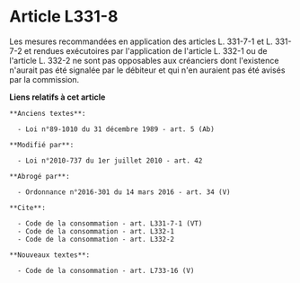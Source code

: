 # Article L331-8

Les mesures recommandées en application des articles L. 331-7-1 et L. 331-7-2 et rendues exécutoires par l'application de
l'article L. 332-1 ou de l'article L. 332-2 ne sont pas opposables aux créanciers dont l'existence n'aurait pas été signalée
par le débiteur et qui n'en auraient pas été avisés par la commission.

**Liens relatifs à cet article**

	**Anciens textes**:

	  - Loi n°89-1010 du 31 décembre 1989 - art. 5 (Ab)

	**Modifié par**:

	  - Loi n°2010-737 du 1er juillet 2010 - art. 42

	**Abrogé par**:

	  - Ordonnance n°2016-301 du 14 mars 2016 - art. 34 (V)

	**Cite**:

	  - Code de la consommation - art. L331-7-1 (VT)
	  - Code de la consommation - art. L332-1
	  - Code de la consommation - art. L332-2

	**Nouveaux textes**:

	  - Code de la consommation - art. L733-16 (V)
